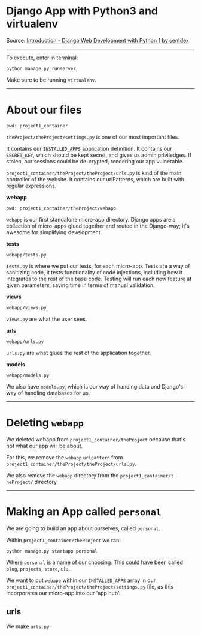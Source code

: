 # Django App with Python3 and virtualenv

Source: [Introduction - Django Web Development with Python 1 by sentdex](https://youtu.be/FNQxxpM1yOs)

---

To execute, enter in terminal:

	python manage.py runserver

Make sure to be running `virtualenv`.

---

# About our files

`pwd: project1_container`

`theProject/theProject/settings.py` is one of our most important files.

It contains our `INSTALLED_APPS` application definition. It contains our `SECRET_KEY`, which should be kept secret, and gives us admin priviledges. If stolen, our sessions could be de-crypted, rendering our app vulnerable.

`project1_container/theProject/theProject/urls.py` is kind of the main controller of the website. It contains our urlPatterns, which are built with regular expressions.

**webapp**

`pwd: project1_container/theProject/webapp`

`webapp` is our first standalone micro-app directory. Django apps are a collection of micro-apps glued together and routed in the Django-way; it's awesome for simplifying development.

**tests**

`webapp/tests.py`

`tests.py` is where we put our tests, for each micro-app. Tests are a way of sanitizing code, it tests functionality of code injections, including how it integrates to the rest of the base code. Testing will run each new feature at given parameters, saving time in terms of manual validation.

**views**

`webapp/views.py`

`views.py` are what the user sees.

**urls**

`webapp/urls.py`

`urls.py` are what glues the rest of the application together. 

**models**

`webapp/models.py`

We also have `models.py`, which is our way of handing data and Django's way of handling databases for us.

---

# Deleting `webapp`

We deleted webapp from `project1_container/theProject` because that's not what our app will be about.

For this, we remove the `webapp` `urlpattern` from `project1_container/theProject/theProject/urls.py`.

We also remove the `webapp` directory from the `project1_container/t
heProject/` directory.

---

# Making an App called `personal`

We are going to build an app about ourselves, called `personal`.

Within `project1_container/theProject` we ran:

	python manage.py startapp personal

Where `personal` is a name of our choosing. This could have been called `blog`, `projects`, `store`, etc.

We want to put `webapp` within our `INSTALLED_APPS` array in our `project1_container/theProject/theProject/settings.py` file, as this incorporates our micro-app into our 'app hub'.

## urls

We make `urls.py` 
